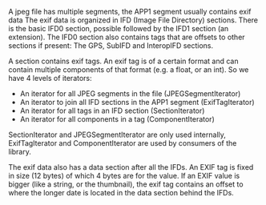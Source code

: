 A jpeg file has multiple segments, the APP1 segment usually contains exif data
The exif data is organized in IFD (Image File Directory) sections.
There is the basic IFD0 section, possible followed by the IFD1 section (an extension).
The IFD0 section also contains tags that are offsets to other sections if present:
The GPS, SubIFD and InteropIFD sections.

A section contains exif tags. An exif tag is of a certain format and can contain multiple components of that format (e.g. a float, or an int).
So we have 4 levels of iterators:

 - An iterator for all JPEG segments in the file (JPEGSegmentIterator)
 - An iterator to join all IFD sections in the APP1 segment (ExifTagIterator)
 - An iterator for all tags in an IFD section (SectionIterator)
 - An iterator for all components in a tag (ComponentIterator)

 SectionIterator and JPEGSegmentIterator are only used internally,
 ExifTagIterator and ComponentIterator are used by consumers of the library.

 The exif data also has a data section after all the IFDs. An EXIF tag is fixed in size (12 bytes) of which 4 bytes are for the value. If an EXIF value is bigger (like a string, or the thumbnail), the exif tag contains an offset to where the longer date is located in the data section behind the IFDs.